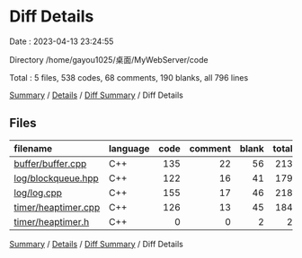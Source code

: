 # Diff Details

Date : 2023-04-13 23:24:55

Directory /home/gayou1025/桌面/MyWebServer/code

Total : 5 files,  538 codes, 68 comments, 190 blanks, all 796 lines

[Summary](results.md) / [Details](details.md) / [Diff Summary](diff.md) / Diff Details

## Files
| filename | language | code | comment | blank | total |
| :--- | :--- | ---: | ---: | ---: | ---: |
| [buffer/buffer.cpp](/buffer/buffer.cpp) | C++ | 135 | 22 | 56 | 213 |
| [log/blockqueue.hpp](/log/blockqueue.hpp) | C++ | 122 | 16 | 41 | 179 |
| [log/log.cpp](/log/log.cpp) | C++ | 155 | 17 | 46 | 218 |
| [timer/heaptimer.cpp](/timer/heaptimer.cpp) | C++ | 126 | 13 | 45 | 184 |
| [timer/heaptimer.h](/timer/heaptimer.h) | C++ | 0 | 0 | 2 | 2 |

[Summary](results.md) / [Details](details.md) / [Diff Summary](diff.md) / Diff Details